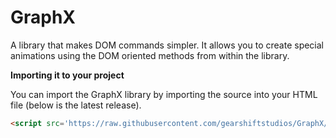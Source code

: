 # GraphX
A library that makes DOM commands simpler. It allows you to create special animations using the DOM oriented methods from within the library.

**Importing it to your project**

You can import the GraphX library by importing the source into your HTML file (below is the latest release).

```html
<script src='https://raw.githubusercontent.com/gearshiftstudios/GraphX/main/releases/stable/graphx%400.0.1.js'/>
```
